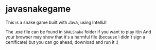 # javasnakegame

This is a snake game built with Java, using IntelliJ!

The .exe file can be found in `SRALSnake` folder if you want to play it\n
And your browser may show that it's a harmful file (because I didn't sign a certificate) but you can go ahead, download and run it :)
